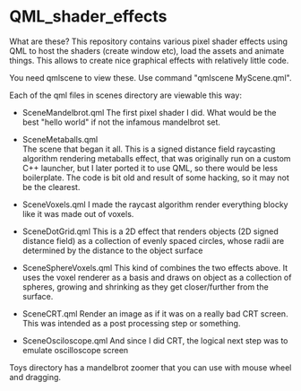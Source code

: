 # QML_shader_effects

What are these? This repository contains various pixel shader effects using QML to host the shaders (create window etc),
load the assets and animate things. This allows to create nice graphical effects with relatively little code.

You need qmlscene to view these. Use command "qmlscene MyScene.qml".

Each of the qml files in scenes directory are viewable this way:
 - SceneMandelbrot.qml
   The first pixel shader I did. What would be the best "hello world" if not the infamous mandelbrot set.
   
 - SceneMetaballs.qml  
   The scene that began it all. This is a signed distance field raycasting algorithm rendering metaballs effect,
   that was originally run on a custom C++ launcher, but I later ported it to use QML, so there would be less boilerplate.
   The code is bit old and result of some hacking, so it may not be the clearest.

 - SceneVoxels.qml
   I made the raycast algorithm render everything blocky like it was made out of voxels.
   
 - SceneDotGrid.qml
   This is a 2D effect that renders objects (2D signed distance field) as a collection of evenly spaced
   circles, whose radii are determined by the distance to the object surface

 - SceneSphereVoxels.qml
   This kind of combines the two effects above. It uses the voxel renderer as a basis and draws on object as
   a collection of spheres, growing and shrinking as they get closer/further from the surface.
   
 - SceneCRT.qml
   Render an image as if it was on a really bad CRT screen. This was intended as a post processing step or something.
   
 - SceneOsciloscope.qml
   And since I did CRT, the logical next step was to emulate oscilloscope screen
   

Toys directory has a mandelbrot zoomer that you can use with mouse wheel and dragging.

